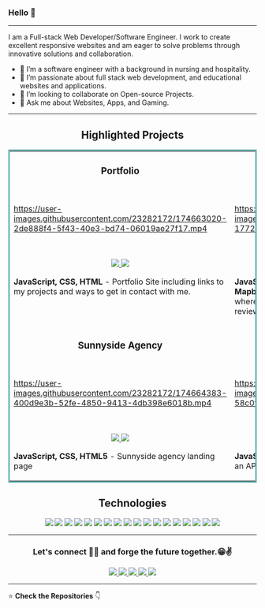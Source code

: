 ### Hello 👋

---

I am a Full-stack Web Developer/Software Engineer. I work to create excellent responsive websites and am eager to solve problems through innovative solutions and collaboration.

- 🔭 I’m a software engineer with a background in nursing and hospitality.
- 🌱 I’m passionate about full stack web development, and educational websites and applications.
- 👯 I’m looking to collaborate on Open-source Projects.
- 💬 Ask me about Websites, Apps, and Gaming.

---

<h2 align="center">Highlighted Projects</h2>
<table bordercolor="#66b2b2">
<tr>
<td width="50%" valign="top">
<h3 align="center" color="white">Portfolio</h3>
<br>

https://user-images.githubusercontent.com/23282172/174663020-2de888f4-5f43-40e3-bd74-06019ae27f17.mp4

<br>
<p align='center'>
<a href="https://github.com/Selt0/Portfolio" target="_blank">
<img src="https://img.shields.io/badge/Code-black?style=for-the-badge&logo=github"/>
</a>
<a href="https://michael-martinez.netlify.app/" target="_blank">
<img src="https://img.shields.io/badge/-website-green?style=for-the-badge&color=cb7e67"/>
</a>
</p>
<p><strong>JavaScript, CSS, HTML</strong> - Portfolio Site including links to my projects and ways to get in contact with me.</p>
</td>
<td width='50%' valign="top">
<h3 align="center" color="white">Camp</h3>
<br>

https://user-images.githubusercontent.com/23282172/174662742-1772aedf-3389-44f0-bd83-17245e5f6d6a.mp4

<br>
<p align='center'>
<a href="https://github.com/Selt0/campMN" target="_blank">
<img src="https://img.shields.io/badge/Code-black?style=for-the-badge&logo=github"/>
</a>
<a href="https://campmn.herokuapp.com/" target="_blank">
<img src="https://img.shields.io/badge/-website-green?style=for-the-badge&color=cb7e67"/>
</a>
</p>
<p><strong>JavaScript, Bootstrap, Express.js, Node.js, MongoDB, Mapbox</strong> - A full-stack, fully functional web application where people can submit campgrounds and users can review them. With authentication and authorization!</p>
</td>
</tr>

<tr>
<td width="50%" valign="top">
<h3 align="center" color="white">Sunnyside Agency</h3>
<br>

https://user-images.githubusercontent.com/23282172/174664383-400d9e3b-52fe-4850-9413-4db398e6018b.mp4

<br>
<p align='center'>
<a href="https://github.com/Selt0/sunnyside-landing" target="_blank">
<img src="https://img.shields.io/badge/Code-black?style=for-the-badge&logo=github"/>
</a>
<a href="https://selt0.github.io/sunnyside-landing/" target="_blank">
<img src="https://img.shields.io/badge/-website-green?style=for-the-badge&color=cb7e67"/>
</a>
</p>
<p><strong>JavaScript, CSS, HTML5</strong> - Sunnyside agency landing page</p>
</td>
<td width='50%' valign="top">
<h3 align="center" color="white">TV Search API</h3>
<br>

https://user-images.githubusercontent.com/23282172/174663659-58c0f32c-7f22-4965-8544-a535299f0830.mp4

<br>
<p align='center'>
<a href="https://github.com/Selt0/tvmazeAPI" target="_blank">
<img src="https://img.shields.io/badge/Code-black?style=for-the-badge&logo=github"/>
</a>
<a href="https://selt0.github.io/tvmazeAPI/" target="_blank">
<img src="https://img.shields.io/badge/-website-green?style=for-the-badge&color=cb7e67"/>
</a>
</p>
<p><strong>JavaScript, HTML, CSS, Axios</strong> - A simple app that uses an API to display TV show search results.</p>
</td>
</tr>
</table>

<h2 align="center">Technologies</h1>

<p align="center">
    <img src="https://img.shields.io/static/v1?label=|&message=HTML5&color=23555f&style=plastic&logo=html5"/>
    <img src="https://img.shields.io/static/v1?label=|&message=CSS3&color=285f65&style=plastic&logo=css3"/>
    <img src="https://img.shields.io/static/v1?label=|&message=SASS&color=2b625f&style=plastic&logo=sass"/>
    <img src="https://img.shields.io/static/v1?label=|&message=BOOTSTRAP&color=316c5e&style=plastic&logo=bootstrap"/>
    <img src="https://img.shields.io/static/v1?label=|&message=JAVASCRIPT&color=3c7f5d&style=plastic&logo=javascript"/>
    <img src="https://img.shields.io/static/v1?label=|&message=REACT.JS&color=4a935c&style=plastic&logo=react"/>
    <img src="https://img.shields.io/static/v1?label=|&message=TYPESCRIPT&color=4a935c&style=plastic&logo=typescript"/>
    <img src="https://img.shields.io/static/v1?label=|&message=PYTHON&color=52985b&style=plastic&logo=python"/>
    <img src="https://img.shields.io/static/v1?label=|&message=SOLIDITY&color=8fbc56&style=plastic&logo=solidity"/>
    <img src="https://img.shields.io/static/v1?label=|&message=SELENIUM&color=cdf998&style=plastic&logo=selenium"/>
    <img src="https://img.shields.io/static/v1?label=|&message=AWS&color=98bf53&style=plastic&logo=amazon"/>
    <img src="https://img.shields.io/static/v1?label=|&message=WORDPRESS&color=cdd148&style=plastic&logo=wordpress"/>
    <img src="https://img.shields.io/static/v1?label=|&message=ADOBE&color=98bf53&style=plastic&logo=adobe"/>
    <img src="https://img.shields.io/static/v1?label=|&message=MONGO-DB&color=cdd148&style=plastic&logo=mongodb"/>
    <img src="https://img.shields.io/static/v1?label=|&message=EXPRESS&color=bbb111&style=plastic&logo=express"/>
    <img src="https://img.shields.io/static/v1?label=|&message=WEBPACK&color=bbb111&style=plastic&logo=webpack"/>
    <img src="https://img.shields.io/static/v1?label=|&message=GIT&color=cbb148&style=plastic&logo=git"/>
    <img src="https://img.shields.io/static/v1?label=|&message=FIREBASE&color=cbb148&style=plastic&logo=firebase"/>
</p>

---

<h3 align='center'>Let's connect 👨‍💻 and forge the future together.😁✌</h3>
<p align="center">
  <a href="https://michael-martinez.netlify.app/" target="_blank">
    <img src="https://img.shields.io/static/v1?label=|&message=WEBSITE&color=23555f&style=plastic&logo=react&logo-color=white"/>
  </a>
  <a href="https://www.linkedin.com/in/mmartinez22/" target="_blank">
    <img src="https://img.shields.io/static/v1?label=|&message=LINKED-IN&color=cdf998&style=plastic&logo=linkedin&logo-color=white"/>
  </a>
  <a href="https://twitter.com/MMocomochi" target="_blank">
    <img src="https://img.shields.io/static/v1?label=|&message=TWITTER&color=23555f&style=plastic&logo=twitter&logo-color=white"/>
  </a>
  <a href="https://angel.co/u/michael-martinez-58" target="_blank">
      <img src="https://img.shields.io/static/v1?label=|&message=ANGEL-LIST&color=cdf998&style=plastic&logo=angellist&logo-color=white"/>
  </a>
  <a href="https://michael-martinez.netlify.app/images/SoftwareEngineerResume_current.docx.pdf" target="_blank">
      <img src="https://img.shields.io/static/v1?label=|&message=RESUME&color=23555f&style=plastic&logo=react&logo-color=white"/>
  </a>
</p>

---

:star: **Check the Repositories** 👇
